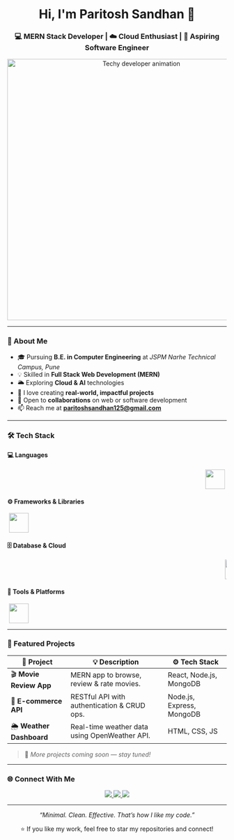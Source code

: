 <!-- Clean & Professional GitHub Profile README for Paritosh Sandhan -->

<h1 align="center">Hi, I'm Paritosh Sandhan 👋</h1>
<h3 align="center">💻 MERN Stack Developer | ☁️ Cloud Enthusiast | 🎯 Aspiring Software Engineer</h3>

<p align="center">
  <img src="https://nationalcioreview.com/wp-content/uploads/2025/09/TNCR-graphics-KB-2.gif" alt="Techy developer animation" width="600" />
</p>

---

### 🧭 About Me
- 🎓 Pursuing **B.E. in Computer Engineering** at *JSPM Narhe Technical Campus, Pune*  
- 💡 Skilled in **Full Stack Web Development (MERN)**  
- 🌥️ Exploring **Cloud & AI** technologies  
- 🧱 I love creating **real-world, impactful projects**  
- 🤝 Open to **collaborations** on web or software development  
- 📫 Reach me at **paritoshsandhan125@gmail.com**

---

### 🛠️ Tech Stack

#### 💻 Languages
<marquee scrollamount="5" behavior="alternate" direction="left">
  <img src="https://skillicons.dev/icons?i=cpp,java,python,javascript,html,css" height="45" />
</marquee>

#### ⚙️ Frameworks & Libraries
<marquee scrollamount="5" behavior="alternate" direction="right">
  <img src="https://skillicons.dev/icons?i=react,nodejs,express,tailwind,bootstrap" height="45" />
</marquee>

#### 🗄️ Database & Cloud
<marquee scrollamount="5" behavior="alternate" direction="left">
  <img src="https://skillicons.dev/icons?i=mongodb,mysql,firebase" height="45" />
</marquee>

#### 🧰 Tools & Platforms
<marquee scrollamount="5" behavior="alternate" direction="right">
  <img src="https://skillicons.dev/icons?i=git,github,vscode,postman,vercel,netlify,figma" height="45" />
</marquee>

---

### 🚀 Featured Projects
| 🔗 Project | 💡 Description | ⚙️ Tech Stack |
|-------------|----------------|---------------|
| 🎬 **Movie Review App** | MERN app to browse, review & rate movies. | React, Node.js, MongoDB |
| 🛒 **E-commerce API** | RESTful API with authentication & CRUD ops. | Node.js, Express, MongoDB |
| 🌦️ **Weather Dashboard** | Real-time weather data using OpenWeather API. | HTML, CSS, JS |

> 🧾 *More projects coming soon — stay tuned!*

---

### 🌐 Connect With Me
<p align="center">
  <a href="https://linkedin.com/in/your-link" target="_blank">
    <img src="https://img.shields.io/badge/LinkedIn-0A66C2?style=for-the-badge&logo=linkedin&logoColor=white"/>
  </a>
  <a href="mailto:paritoshsandhan125@gmail.com" target="_blank">
    <img src="https://img.shields.io/badge/Email-D14836?style=for-the-badge&logo=gmail&logoColor=white"/>
  </a>
  <a href="https://github.com/Paritosh125" target="_blank">
    <img src="https://img.shields.io/badge/GitHub-171515?style=for-the-badge&logo=github&logoColor=white"/>
  </a>
</p>

---

<p align="center">
  <i>“Minimal. Clean. Effective. That’s how I like my code.”</i>
</p>

<p align="center">
  ⭐ If you like my work, feel free to star my repositories and connect!
</p>
